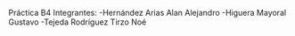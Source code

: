 Práctica B4
Integrantes:
-Hernández Arias Alan Alejandro
-Higuera Mayoral Gustavo
-Tejeda Rodríguez Tirzo Noé
